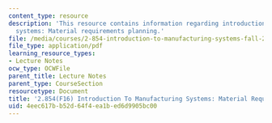 ```yaml
---
content_type: resource
description: 'This resource contains information regarding introduction to manufacturing
  systems: Material requirements planning.'
file: /media/courses/2-854-introduction-to-manufacturing-systems-fall-2016/4eec617bb52d64f4ea1bed6d9905bc00_MIT2_854F16_MatrialRequire.pdf
file_type: application/pdf
learning_resource_types:
- Lecture Notes
ocw_type: OCWFile
parent_title: Lecture Notes
parent_type: CourseSection
resourcetype: Document
title: '2.854(F16) Introduction To Manufacturing Systems: Material Requirements Planning'
uid: 4eec617b-b52d-64f4-ea1b-ed6d9905bc00
---
```

